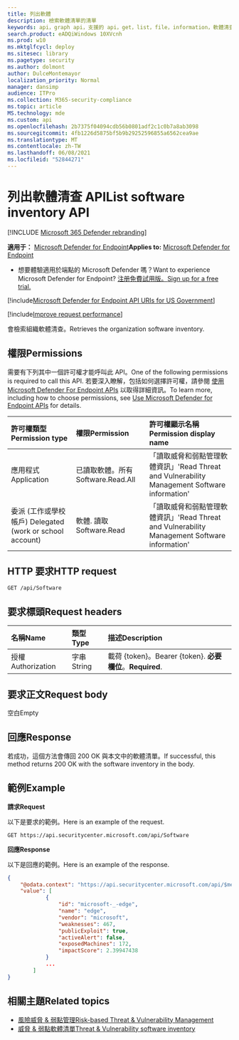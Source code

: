 ```yaml
---
title: 列出軟體
description: 檢索軟體清單的清單
keywords: api，graph api，支援的 api，get，list，file，information，軟體清查，威脅 & 弱點管理 api，Microsoft Defender for Endpoint tvm api
search.product: eADQiWindows 10XVcnh
ms.prod: w10
ms.mktglfcycl: deploy
ms.sitesec: library
ms.pagetype: security
ms.author: dolmont
author: DulceMontemayor
localization_priority: Normal
manager: dansimp
audience: ITPro
ms.collection: M365-security-compliance
ms.topic: article
MS.technology: mde
ms.custom: api
ms.openlocfilehash: 2b7375f04094cdb56b0801adf2c1c0b7a8ab3098
ms.sourcegitcommit: 4fb1226d5875bf5b9b29252596855a6562cea9ae
ms.translationtype: MT
ms.contentlocale: zh-TW
ms.lasthandoff: 06/08/2021
ms.locfileid: "52844271"
---
```

# <a name="list-software-inventory-api"></a><span data-ttu-id="ef114-104">列出軟體清查 API</span><span class="sxs-lookup"><span data-stu-id="ef114-104">List software inventory API</span></span>

[!INCLUDE [Microsoft 365 Defender rebranding](../../includes/microsoft-defender.md)]

<span data-ttu-id="ef114-105">**適用于：** [Microsoft Defender for Endpoint](https://go.microsoft.com/fwlink/?linkid=2154037)</span><span class="sxs-lookup"><span data-stu-id="ef114-105">**Applies to:** [Microsoft Defender for Endpoint](https://go.microsoft.com/fwlink/?linkid=2154037)</span></span>

- <span data-ttu-id="ef114-106">想要體驗適用於端點的 Microsoft Defender 嗎？</span><span class="sxs-lookup"><span data-stu-id="ef114-106">Want to experience Microsoft Defender for Endpoint?</span></span> [<span data-ttu-id="ef114-107">注册免費試用版。</span><span class="sxs-lookup"><span data-stu-id="ef114-107">Sign up for a free trial.</span></span>](https://www.microsoft.com/microsoft-365/windows/microsoft-defender-atp?ocid=docs-wdatp-exposedapis-abovefoldlink) 

[!include[Microsoft Defender for Endpoint API URIs for US Government](../../includes/microsoft-defender-api-usgov.md)]

[!include[Improve request performance](../../includes/improve-request-performance.md)]

<span data-ttu-id="ef114-108">會檢索組織軟體清查。</span><span class="sxs-lookup"><span data-stu-id="ef114-108">Retrieves the organization software inventory.</span></span>

## <a name="permissions"></a><span data-ttu-id="ef114-109">權限</span><span class="sxs-lookup"><span data-stu-id="ef114-109">Permissions</span></span>
<span data-ttu-id="ef114-110">需要有下列其中一個許可權才能呼叫此 API。</span><span class="sxs-lookup"><span data-stu-id="ef114-110">One of the following permissions is required to call this API.</span></span> <span data-ttu-id="ef114-111">若要深入瞭解，包括如何選擇許可權，請參閱 [使用 Microsoft Defender For Endpoint APIs](apis-intro.md) 以取得詳細資訊。</span><span class="sxs-lookup"><span data-stu-id="ef114-111">To learn more, including how to choose permissions, see [Use Microsoft Defender for Endpoint APIs](apis-intro.md) for details.</span></span>

<span data-ttu-id="ef114-112">許可權類型</span><span class="sxs-lookup"><span data-stu-id="ef114-112">Permission type</span></span> |   <span data-ttu-id="ef114-113">權限</span><span class="sxs-lookup"><span data-stu-id="ef114-113">Permission</span></span>  |   <span data-ttu-id="ef114-114">許可權顯示名稱</span><span class="sxs-lookup"><span data-stu-id="ef114-114">Permission display name</span></span>
:---|:---|:---
<span data-ttu-id="ef114-115">應用程式</span><span class="sxs-lookup"><span data-stu-id="ef114-115">Application</span></span> |<span data-ttu-id="ef114-116">已讀取軟體。所有</span><span class="sxs-lookup"><span data-stu-id="ef114-116">Software.Read.All</span></span> |    <span data-ttu-id="ef114-117">「讀取威脅和弱點管理軟體資訊」</span><span class="sxs-lookup"><span data-stu-id="ef114-117">'Read Threat and Vulnerability Management Software information'</span></span>
<span data-ttu-id="ef114-118">委派 (工作或學校帳戶) </span><span class="sxs-lookup"><span data-stu-id="ef114-118">Delegated (work or school account)</span></span> | <span data-ttu-id="ef114-119">軟體. 讀取</span><span class="sxs-lookup"><span data-stu-id="ef114-119">Software.Read</span></span> |    <span data-ttu-id="ef114-120">「讀取威脅和弱點管理軟體資訊」</span><span class="sxs-lookup"><span data-stu-id="ef114-120">'Read Threat and Vulnerability Management Software information'</span></span>

## <a name="http-request"></a><span data-ttu-id="ef114-121">HTTP 要求</span><span class="sxs-lookup"><span data-stu-id="ef114-121">HTTP request</span></span>
```
GET /api/Software
```

## <a name="request-headers"></a><span data-ttu-id="ef114-122">要求標頭</span><span class="sxs-lookup"><span data-stu-id="ef114-122">Request headers</span></span>

<span data-ttu-id="ef114-123">名稱</span><span class="sxs-lookup"><span data-stu-id="ef114-123">Name</span></span> | <span data-ttu-id="ef114-124">類型</span><span class="sxs-lookup"><span data-stu-id="ef114-124">Type</span></span> | <span data-ttu-id="ef114-125">描述</span><span class="sxs-lookup"><span data-stu-id="ef114-125">Description</span></span>
:---|:---|:---
<span data-ttu-id="ef114-126">授權</span><span class="sxs-lookup"><span data-stu-id="ef114-126">Authorization</span></span> | <span data-ttu-id="ef114-127">字串</span><span class="sxs-lookup"><span data-stu-id="ef114-127">String</span></span> | <span data-ttu-id="ef114-128">載荷 {token}。</span><span class="sxs-lookup"><span data-stu-id="ef114-128">Bearer {token}.</span></span> <span data-ttu-id="ef114-129">**必要欄位**。</span><span class="sxs-lookup"><span data-stu-id="ef114-129">**Required**.</span></span>


## <a name="request-body"></a><span data-ttu-id="ef114-130">要求正文</span><span class="sxs-lookup"><span data-stu-id="ef114-130">Request body</span></span>
<span data-ttu-id="ef114-131">空白</span><span class="sxs-lookup"><span data-stu-id="ef114-131">Empty</span></span>

## <a name="response"></a><span data-ttu-id="ef114-132">回應</span><span class="sxs-lookup"><span data-stu-id="ef114-132">Response</span></span>
<span data-ttu-id="ef114-133">若成功，這個方法會傳回 200 OK 與本文中的軟體清單。</span><span class="sxs-lookup"><span data-stu-id="ef114-133">If successful, this method returns 200 OK with the software inventory in the body.</span></span>


## <a name="example"></a><span data-ttu-id="ef114-134">範例</span><span class="sxs-lookup"><span data-stu-id="ef114-134">Example</span></span>

<span data-ttu-id="ef114-135">**請求**</span><span class="sxs-lookup"><span data-stu-id="ef114-135">**Request**</span></span>

<span data-ttu-id="ef114-136">以下是要求的範例。</span><span class="sxs-lookup"><span data-stu-id="ef114-136">Here is an example of the request.</span></span>

```
GET https://api.securitycenter.microsoft.com/api/Software
```

<span data-ttu-id="ef114-137">**回應**</span><span class="sxs-lookup"><span data-stu-id="ef114-137">**Response**</span></span>

<span data-ttu-id="ef114-138">以下是回應的範例。</span><span class="sxs-lookup"><span data-stu-id="ef114-138">Here is an example of the response.</span></span>


```json
{
    "@odata.context": "https://api.securitycenter.microsoft.com/api/$metadata#Software",
    "value": [
            {
                "id": "microsoft-_-edge",
                "name": "edge",
                "vendor": "microsoft",
                "weaknesses": 467,
                "publicExploit": true,
                "activeAlert": false,
                "exposedMachines": 172,
                "impactScore": 2.39947438
            }
            ...
        ]
}
```

## <a name="related-topics"></a><span data-ttu-id="ef114-139">相關主題</span><span class="sxs-lookup"><span data-stu-id="ef114-139">Related topics</span></span>
- [<span data-ttu-id="ef114-140">風險威脅 & 弱點管理</span><span class="sxs-lookup"><span data-stu-id="ef114-140">Risk-based Threat & Vulnerability Management</span></span>](/microsoft-365/security/defender-endpoint/next-gen-threat-and-vuln-mgt)
- [<span data-ttu-id="ef114-141">威脅 & 弱點軟體清單</span><span class="sxs-lookup"><span data-stu-id="ef114-141">Threat & Vulnerability software inventory</span></span>](/microsoft-365/security/defender-endpoint/tvm-software-inventory)
